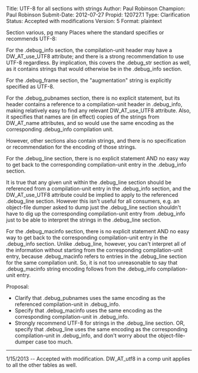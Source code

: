Title:       UTF-8 for all sections with strings
Author:      Paul Robinson
Champion:    Paul Robinson
Submit-Date: 2012-07-27
Propid:      120727.1
Type:        Clarification
Status:      Accepted with modifications
Version:     5
Format:      plaintext

Section various, pg many
Places where the standard specifies or recommends UTF-8:

For the .debug_info section, the compilation-unit header may have a DW_AT_use_UTF8 attribute; and
there is a strong recommendation to use UTF-8 regardless.  By implication, this covers the .debug_str
section as well, as it contains strings that would otherwise be in the .debug_info section.

For the .debug_frame section, the "augmentation" string is explicitly specified as UTF-8.

For the .debug_pubnames section, there is no explicit statement, but its header contains a reference to
a compilation-unit header in .debug_info, making relatively easy to find any relevant DW_AT_use_UTF8
attribute. Also, it specifies that names are (in effect) copies of the strings from DW_AT_name
attributes, and so would use the same encoding as the corresponding .debug_info compilation unit.

However, other sections also contain strings, and there is no specification or recommendation for the
encoding of those strings.  

For the .debug_line section, there is no explicit statement AND no easy way to get back to the
corresponding compilation-unit entry in the .debug_info section.

It is true that any given unit within the .debug_line section should be referenced from a compilation-unit
entry in the .debug_info section, and the DW_AT_use_UTF8 attribute could be implied to apply to the
referenced .debug_line section.  However this isn't useful for all consumers, e.g. an object-file dumper
asked to dump just the .debug_line section shouldn't have to dig up the corresponding compilation-unit
entry from .debug_info just to be able to interpret the strings in the .debug_line section.

For the .debug_macinfo section, there is no explicit statement AND no easy way to get back to the
corresponding compilation-unit entry in the .debug_info section. Unlike .debug_line, however, you
can't interpret all of the information without starting from the corresponding compilation-unit entry,
because .debug_macinfo refers to entries in the .debug_line section for the same compilation unit.
So, it is not too unreasonable to say that .debug_macinfo string encoding follows from the .debug_info
compilation-unit entry.


Proposal:
- Clarify that .debug_pubnames uses the same encoding as the referenced compilation-unit in .debug_info.
- Specify that .debug_macinfo uses the same encoding as the corresponding compilation-unit in .debug_info.
- Strongly recommend UTF-8 for strings in the .debug_line section.
  OR, specify that .debug_line uses the same encoding as the corresponding compilation-unit in
  .debug_info, and don't worry about the object-file-dumper case too much.

---

1/15/2013 -- Accepted with modification.  DW_AT_utf8 in a comp unit applies to all the other tables as well. 

